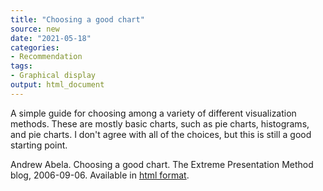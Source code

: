 ```yaml
---
title: "Choosing a good chart"
source: new
date: "2021-05-18"
categories:
- Recommendation
tags:
- Graphical display
output: html_document
---
```


A simple guide for choosing among a variety of different visualization methods. These are mostly basic charts, such as pie charts, histograms, and pie charts. I don't agree with all of the choices, but this is still a good starting point.

<!--more-->

Andrew Abela. Choosing a good chart. The Extreme Presentation Method blog, 2006-09-06. Available in [html format][abe1].

[abe1]: https://extremepresentation.typepad.com/blog/2006/09/choosing_a_good.html
